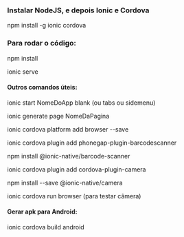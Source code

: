 ﻿### Instalar NodeJS, e depois Ionic e Cordova

npm install -g ionic cordova

### Para rodar o código:

npm install

ionic serve

#### Outros comandos úteis:

ionic start NomeDoApp blank (ou tabs ou sidemenu)

ionic generate page NomeDaPagina



ionic cordova platform add browser --save

ionic cordova plugin add phonegap-plugin-barcodescanner

npm install @ionic-native/barcode-scanner

ionic cordova plugin add cordova-plugin-camera

npm install --save @ionic-native/camera

ionic cordova run browser (para testar câmera)


#### Gerar apk para Android:

ionic cordova build android